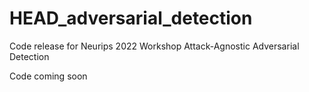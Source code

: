 # HEAD_adversarial_detection
Code release for Neurips 2022 Workshop Attack-Agnostic Adversarial Detection

Code coming soon
